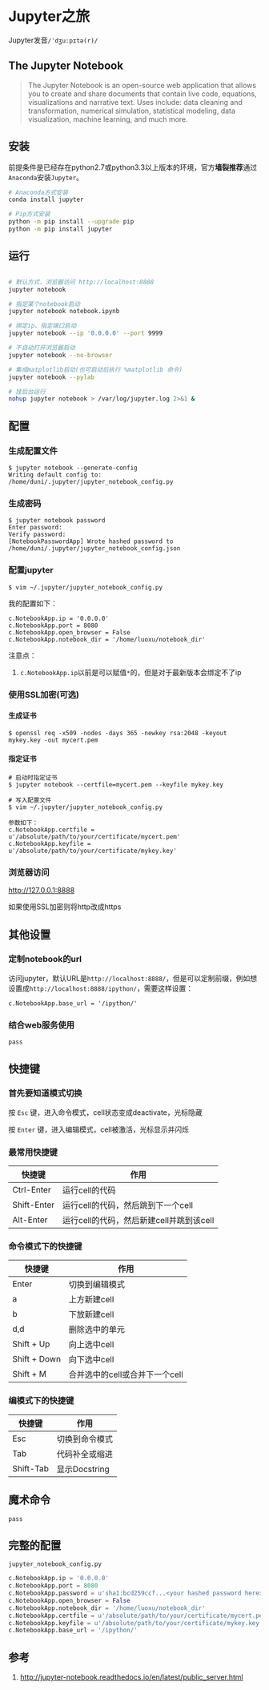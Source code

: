 # Jupyter之旅

Jupyter发音`/ˈdʒuːpɪtə(r)/`

## The Jupyter Notebook

> The Jupyter Notebook is an open-source web application that allows you to create and share documents that contain live code, equations, visualizations and narrative text. Uses include: data cleaning and transformation, numerical simulation, statistical modeling, data visualization, machine learning, and much more.

## 安装

前提条件是已经存在python2.7或python3.3以上版本的环境，官方**墙裂推荐**通过`Anaconda`安装`Jupyter`。

```bash
# Anaconda方式安装
conda install jupyter

# Pip方式安装
python -m pip install --upgrade pip
python -m pip install jupyter
```

## 运行

```bash

# 默认方式，浏览器访问 http://localhost:8888
jupyter notebook

# 指定某个notebook启动
jupyter notebook notebook.ipynb

# 绑定ip、指定端口启动
jupyter notebook --ip '0.0.0.0' --port 9999

# 不自动打开浏览器启动
jupyter notebook --no-browser

# 集成matplotlib启动(也可启动后执行 %matplotlib 命令)
jupyter notebook --pylab

# 挂后台运行
nohup jupyter notebook > /var/log/jupyter.log 2>&1 &
```

## 配置

### 生成配置文件

```
$ jupyter notebook --generate-config
Writing default config to: /home/duni/.jupyter/jupyter_notebook_config.py
```

### 生成密码

```
$ jupyter notebook password
Enter password:
Verify password:
[NotebookPasswordApp] Wrote hashed password to /home/duni/.jupyter/jupyter_notebook_config.json
```

### 配置jupyter

```
$ vim ~/.jupyter/jupyter_notebook_config.py
```

我的配置如下：

    c.NotebookApp.ip = '0.0.0.0'
    c.NotebookApp.port = 8080
    c.NotebookApp.open_browser = False
    c.NotebookApp.notebook_dir = '/home/luoxu/notebook_dir'

注意点：
1. `c.NotebookApp.ip`以前是可以赋值`*`的，但是对于最新版本会绑定不了ip

### 使用SSL加密(可选)

#### 生成证书

```
$ openssl req -x509 -nodes -days 365 -newkey rsa:2048 -keyout mykey.key -out mycert.pem
```

#### 指定证书

```
# 启动时指定证书
$ jupyter notebook --certfile=mycert.pem --keyfile mykey.key

# 写入配置文件
$ vim ~/.jupyter/jupyter_notebook_config.py

参数如下：
c.NotebookApp.certfile = u'/absolute/path/to/your/certificate/mycert.pem'
c.NotebookApp.keyfile = u'/absolute/path/to/your/certificate/mykey.key'
```

### 浏览器访问

http://127.0.0.1:8888

如果使用SSL加密则将http改成https

## 其他设置

### 定制notebook的url

访问jupyter，默认URL是`http://localhost:8888/`，但是可以定制前缀，例如想设置成`http://localhost:8888/ipython/`，需要这样设置：

`c.NotebookApp.base_url = '/ipython/'`

### 结合web服务使用

`pass`

## 快捷键

### 首先要知道模式切换

按 `Esc` 键，进入命令模式，cell状态变成deactivate，光标隐藏

按 `Enter` 键，进入编辑模式，cell被激活，光标显示并闪烁

### 最常用快捷键

快捷键 | 作用
---|---
Ctrl-Enter | 运行cell的代码
Shift-Enter | 运行cell的代码，然后跳到下一个cell
Alt-Enter | 运行cell的代码，然后新建cell并跳到该cell

### 命令模式下的快捷键

快捷键 | 作用
---|---
Enter | 切换到编辑模式
a |  上方新建cell
b | 下放新建cell
d,d | 删除选中的单元
Shift + Up | 向上选中cell
Shift + Down | 向下选中cell
Shift + M | 合并选中的cell或合并下一个cell

### 编模式下的快捷键

快捷键 | 作用
---|---
Esc | 切换到命令模式
Tab | 代码补全或缩进
Shift-Tab | 显示Docstring

## 魔术命令

`pass`

## 完整的配置

`jupyter_notebook_config.py`

```python
c.NotebookApp.ip = '0.0.0.0'
c.NotebookApp.port = 8080
c.NotebookApp.password = u'sha1:bcd259ccf...<your hashed password here>'
c.NotebookApp.open_browser = False
c.NotebookApp.notebook_dir = '/home/luoxu/notebook_dir'
c.NotebookApp.certfile = u'/absolute/path/to/your/certificate/mycert.pem'
c.NotebookApp.keyfile = u'/absolute/path/to/your/certificate/mykey.key'
c.NotebookApp.base_url = '/ipython/'
```

## 参考

1. http://jupyter-notebook.readthedocs.io/en/latest/public_server.html

